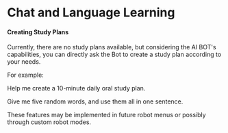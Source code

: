 # Chat and Language Learning

#### Creating Study Plans

Currently, there are no study plans available, but considering the AI BOT's capabilities, you can directly ask the Bot to create a study plan according to your needs.

For example:

Help me create a 10-minute daily oral study plan.

Give me five random words, and use them all in one sentence.

These features may be implemented in future robot menus or possibly through custom robot modes.
